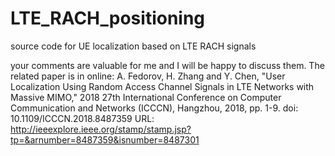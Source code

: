 # LTE_RACH_positioning
source code for UE localization based on LTE RACH signals

your comments are valuable for me and I will be happy to discuss them. The related paper is in online:
A. Fedorov, H. Zhang and Y. Chen, "User Localization Using Random Access Channel Signals in LTE Networks with Massive MIMO," 2018 27th International Conference on Computer Communication and Networks (ICCCN), Hangzhou, 2018, pp. 1-9.
doi: 10.1109/ICCCN.2018.8487359
URL: http://ieeexplore.ieee.org/stamp/stamp.jsp?tp=&arnumber=8487359&isnumber=8487301
